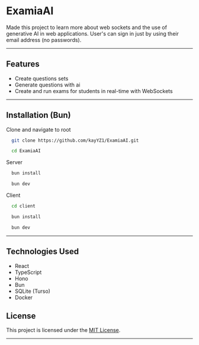 # ExamiaAI

Made this project to learn more about web sockets and the use of generative AI in web applications. 
User's can sign in just by using their email address (no passwords).

---

## Features  

- Create questions sets
- Generate questions with ai
- Create and run exams for students in real-time with WebSockets

---

## Installation (Bun)

Clone and navigate to root

```zsh
  git clone https://github.com/kayYZ1/ExamiaAI.git
```

```zsh
  cd ExamiaAI
``` 

Server

```zsh
  bun install 
``` 

```zsh
  bun dev 
```

Client

```zsh
  cd client
``` 

```zsh
  bun install 
``` 

```zsh
  bun dev 
```

---

## Technologies Used  

- React
- TypeScript
- Hono
- Bun
- SQLite (Turso)
- Docker

## License  

This project is licensed under the [MIT License](LICENSE).  

---  

